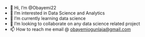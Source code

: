 - 👋 Hi, I’m @Obayemi22
- 👀 I’m interested in Data Science and Analytics 
- 🌱 I’m currently learning data science
- 💞️ I’m looking to collaborate on any data science related project
- 📫 How to reach me email @ obayemiogunlaja@gmail.com

<!---
Obayemi22/Obayemi22 is a ✨ special ✨ repository because its `README.md` (this file) appears on your GitHub profile.
You can click the Preview link to take a look at your changes.
--->
